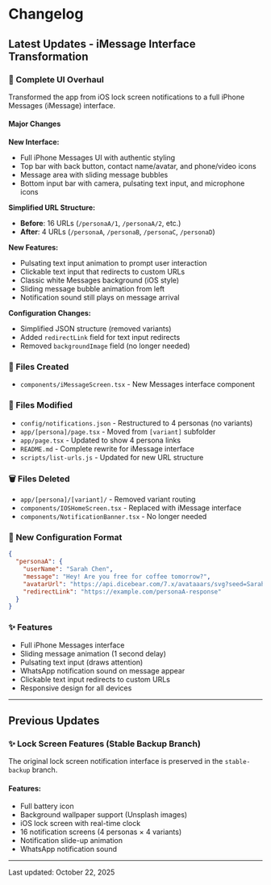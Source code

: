 # Changelog

## Latest Updates - iMessage Interface Transformation

### 🎨 Complete UI Overhaul

Transformed the app from iOS lock screen notifications to a full iPhone Messages (iMessage) interface.

#### Major Changes

**New Interface:**
- Full iPhone Messages UI with authentic styling
- Top bar with back button, contact name/avatar, and phone/video icons
- Message area with sliding message bubbles
- Bottom input bar with camera, pulsating text input, and microphone icons

**Simplified URL Structure:**
- **Before**: 16 URLs (`/personaA/1`, `/personaA/2`, etc.)
- **After**: 4 URLs (`/personaA`, `/personaB`, `/personaC`, `/personaD`)

**New Features:**
- Pulsating text input animation to prompt user interaction
- Clickable text input that redirects to custom URLs
- Classic white Messages background (iOS style)
- Sliding message bubble animation from left
- Notification sound still plays on message arrival

**Configuration Changes:**
- Simplified JSON structure (removed variants)
- Added `redirectLink` field for text input redirects
- Removed `backgroundImage` field (no longer needed)

### 📝 Files Created

- `components/iMessageScreen.tsx` - New Messages interface component

### 📝 Files Modified

- `config/notifications.json` - Restructured to 4 personas (no variants)
- `app/[persona]/page.tsx` - Moved from `[variant]` subfolder
- `app/page.tsx` - Updated to show 4 persona links
- `README.md` - Complete rewrite for iMessage interface
- `scripts/list-urls.js` - Updated for new URL structure

### 🗑️ Files Deleted

- `app/[persona]/[variant]/` - Removed variant routing
- `components/IOSHomeScreen.tsx` - Replaced with iMessage interface
- `components/NotificationBanner.tsx` - No longer needed

### 🎯 New Configuration Format

```json
{
  "personaA": {
    "userName": "Sarah Chen",
    "message": "Hey! Are you free for coffee tomorrow?",
    "avatarUrl": "https://api.dicebear.com/7.x/avataaars/svg?seed=SarahChen",
    "redirectLink": "https://example.com/personaA-response"
  }
}
```

### ✨ Features

- Full iPhone Messages interface
- Sliding message animation (1 second delay)
- Pulsating text input (draws attention)
- WhatsApp notification sound on message appear
- Clickable text input redirects to custom URLs
- Responsive design for all devices

---

## Previous Updates

### ✨ Lock Screen Features (Stable Backup Branch)

The original lock screen notification interface is preserved in the `stable-backup` branch.

#### Features:
- Full battery icon
- Background wallpaper support (Unsplash images)
- iOS lock screen with real-time clock
- 16 notification screens (4 personas × 4 variants)
- Notification slide-up animation
- WhatsApp notification sound

---

Last updated: October 22, 2025
